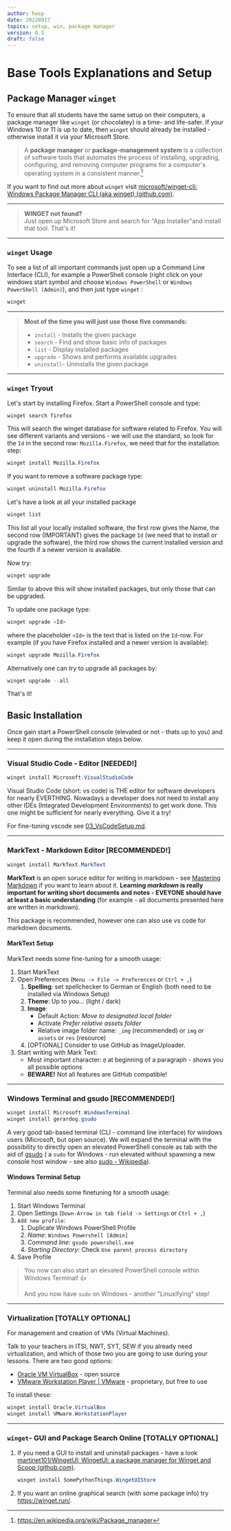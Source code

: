 ```yaml
---
author: hasp
date: 20220917
topics: setup, win, package manager
version: 0.3
draft: false
---
```


# Base Tools Explanations and Setup

## Package Manager `winget`

To ensure that all students have the same setup on their computers, a package manager like `winget` (or chocolatey) is a time- and life-safer.  If your Windows 10 or 11 is up to date, then `winget` should already be installed - otherwise install it via your Microsoft Store.

> A **package manager** or **package-management system** is a collection of software tools that automates the process of installing, upgrading, configuring, and removing computer programs for a computer's operating system in a consistent manner.[^wikipedia]
>
> [^wikipedia]: https://en.wikipedia.org/wiki/Package_manager

If you want to find out more about `winget` visit [microsoft/winget-cli: Windows Package Manager CLI (aka winget) (github.com)](https://github.com/microsoft/winget-cli).

---

> **WINGET not found?**<br>
> Just open up Microsoft Store and search for "App Installer"and install that tool. That's it!

---

### `winget` Usage

To see a list of all important commands just open up a Command Line Interface (CLI), for example a PowerShell console (right click on your windows start symbol and choose `Windows PowerShell` or `Windows PowerShell (Admin)`), and then just type `winget` :

```powershell
winget
```

---

> **Most of the time you will just use those five commands:**
>
> - `install` - Installs the given package
> - `search` - Find and show basic info of packages
> - `list` - Display installed packages
> - `upgrade` - Shows and performs available upgrades
> - `uninstall`- Uninstalls the given package

---

### `winget` Tryout

Let's start by installing Firefox. Start a PowerShell console and type:

```power
winget search firefox
```

This will search the winget database for software related to Firefox. You will see different variants and versions - we will use the standard, so look for the `Id` in the second row: `Mozilla.Firefox`, we need that for the installation step:

```powershell
winget install Mozilla.Firefox
```

If you want to remove a software package type:

```powershell
winget uninstall Mozilla.Firefox
```

Let's have a look at all your installed package

```powershell
winget list
```

This list all your locally installed software, the first row gives the Name, the second row (IMPORTANT) gives the package `Id` (we need that to install or upgrade the software), the third row shows the current installed version and the fourth if a newer version is available.

Now try:

```powershell
winget upgrade
```

Similar to above this will show installed packages, but only those that can be upgraded. 

To update one package type:

```powershell
winget upgrade <Id>
```

where the placeholder `<Id>` is the text that is listed on the `Id`-row. For example (if you have Firefox installed and a newer version is available):

```powershell
winget upgrade Mozilla.Firefox
```

Alternatively one can try to upgrade all packages by:

```powershell
winget upgrade --all
```

That's it!

## Basic Installation

Once gain start a PowerShell console (elevated or not - thats up to you) and keep it open during the installation steps below.

---

### Visual Studio Code - Editor [NEEDED!]

```powershell
winget install Microsoft.VisualStudioCode
```

Visual Studio Code (short: vs code) is THE editor for software developers for nearly EVERTHING. Nowadays a developer does not need to install any other IDEs (Integrated Development Environments) to get work done. This one might be sufficient for nearly everything. Give it a try!

For fine-tuning vscode see [03_VsCodeSetup.md](./03_VsCodeSetup.md).

---

### MarkText - Markdown Editor [RECOMMENDED!]

```powershell
winget install MarkText.MarkText
```

**MarkText** is an open soruce editor for writing in markdown - see [Mastering Markdown](https://guides.github.com/features/mastering-markdown/) if you want to learn about it. **Learning *markdown* is really important for writing short documents and notes - EVEYONE should have at least a basic understanding** (for example - all documents presented here are written in markdown).

This package is recommended, however one can also use vs code for markdown documents.

#### MarkText Setup

MarkText needs some fine-tuning for a smooth usage:

1. Start MarkText
2. Open Preferences (`Menu -> File -> Preferences` or `Ctrl + ,`)
   1. **Spelling**: set spellchecker to German or English (both need to be installed via Windows Setup)
   2. **Theme**: Up to you... (light /  dark)
   3. **Image**:
      - Default Action: *Move to designated local folder*
      - Activate *Prefer relative assets folder*
      - Relative image folder name: `_img` (recommended) or `img` or `assets` or `res` (resource)
   4. [OPTIONAL] Consider to use GitHub as ImageUploader.
3. Start writing with Mark Text:
   - Most important character: `@` at beginning of a paragraph - shows you all possible options
   - **BEWARE!** Not all features are GitHub compatible!

---

### Windows Terminal and gsudo [RECOMMENDED!]

```powershell
winget install Microsoft.WindowsTerminal
winget install gerardog.gsudo
```

A very good tab-based terminal (CLI - command line interface) for windows users (Microsoft, but open source). We will expand the terminal with the possibility to directly open an elevated PowerShell console as tab with the aid of [gsudo](https://github.com/gerardog/gsudo) ( a `sudo` for Windows - run elevated without spawning a new console host window - see also [sudo - Wikipedia](https://en.wikipedia.org/wiki/Sudo)).

#### Windows Terminal Setup

Terminal also needs some finetuning for a smooth usage:

1. Start Windows Terminal
2. Open Settings (`Down-Arrow in tab field -> Settings` or `Ctrl + ,`)
3. `Add new profile`:
   1. Duplicate Windows PowerShell Profile
   2. *Name*: `Windows Powershell [Admin]`
   3. *Command line*: `gsudo powershell.exe`
   4. *Starting Directory*: Check `Use parent process directory`
4. Save Profile

>  You now can also start an elevated PowerShell console within Windows Terminal! :+1:
>
>  And you now have `sudo` on Windows - another "Linuxifying" step!



---

### Virtualization [TOTALLY OPTIONAL]

For management and creation of VMs (Virtual Machines).

Talk to your teachers in ITSI, NWT, SYT, SEW if you already need virtualization, and which of those two you are going to use during your lessons. There are two good options:

- [Oracle VM VirtualBox](https://www.virtualbox.org/) - open source
- [VMware Workstation Player | VMware](https://www.vmware.com/products/workstation-player.html) - proprietary, but free to use

To install these:

```powershell
winget install Oracle.VirtualBox
winget install VMware.WorkstationPlayer
```

---

### `winget`- GUI and Package Search Online  [TOTALLY OPTIONAL]

1. If you need a GUI to install and uninstall packages - have a look [martinet101/WingetUI: WingetUI: a package manager for Winget and Scoop (github.com)](https://github.com/martinet101/WinGetUI).

   ```powershell
   winget install SomePythonThings.WingetUIStore
   ```

2. If you want an online graphical search (with some package info) try https://winget.run/.



